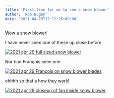 ```yaml
---
title: 'First time for me to see a snow blower'
author: 'Rob Nugen'
date: '2021-04-29T12:12:26+09:00'
---
```


Wow a snow blower!

I have never seen one of these up close before.

[![2021 apr 29 full sized snow blower](//b.robnugen.com/quests/walk-to-niigata/2021/en_route/day-14/thumbs/2021_apr_29_full_sized_snow_blower.jpeg)](//b.robnugen.com/quests/walk-to-niigata/2021/en_route/day-14/2021_apr_29_full_sized_snow_blower.jpeg)

Nor had François seen one

[![2021 apr 29 François on snow blower blades](//b.robnugen.com/quests/walk-to-niigata/2021/en_route/day-14/thumbs/2021_apr_29_francois_on_snow_blower_blades.jpeg)](//b.robnugen.com/quests/walk-to-niigata/2021/en_route/day-14/2021_apr_29_francois_on_snow_blower_blades.jpeg)

ohhhh so that's how they work!

[![2021 apr 29 closeup of fan inside snow blower](//b.robnugen.com/quests/walk-to-niigata/2021/en_route/day-14/thumbs/2021_apr_29_closeup_of_fan_inside_snow_blower.jpeg)](//b.robnugen.com/quests/walk-to-niigata/2021/en_route/day-14/2021_apr_29_closeup_of_fan_inside_snow_blower.jpeg)          
